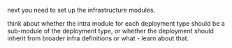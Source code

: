 next you need to set up the infrastructure modules.

think about whether the intra module for each deployment type should be a sub-module of the deployment type, or whether the deployment should inherit 
from broader infra definitions or what - learn about that.